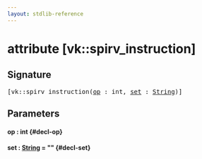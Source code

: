 ```yaml
---
layout: stdlib-reference
---
```


# attribute [vk::spirv\_instruction]

## Signature

<pre>
[vk::spirv_instruction(<a href="/stdlib-reference/attributes/vk_spirv_instruction#decl-op" class="code_param">op</a> : <span class="code_keyword">int</span>, <a href="/stdlib-reference/attributes/vk_spirv_instruction#decl-set" class="code_keyword">set</a> : <a href="/stdlib-reference/types/string-0/index" class="code_type">String</a>)]
</pre>

## Parameters

#### op  : int {#decl-op}
#### set  : [String](/stdlib-reference/types/string-0/index) = "" {#decl-set}

